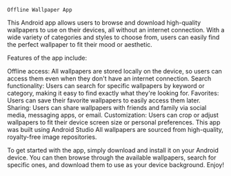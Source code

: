     Offline Wallpaper App
This Android app allows users to browse and download high-quality wallpapers to use on their devices, all without an internet connection. With a wide variety of categories and styles to choose from, users can easily find the perfect wallpaper to fit their mood or aesthetic.

Features of the app include:

Offline access: All wallpapers are stored locally on the device, so users can access them even when they don't have an internet connection.
Search functionality: Users can search for specific wallpapers by keyword or category, making it easy to find exactly what they're looking for.
Favorites: Users can save their favorite wallpapers to easily access them later.
Sharing: Users can share wallpapers with friends and family via social media, messaging apps, or email.
Customization: Users can crop or adjust wallpapers to fit their device screen size or personal preferences.
This app was built using Android Studio All wallpapers are sourced from high-quality, royalty-free image repositories.

To get started with the app, simply download and install it on your Android device. You can then browse through the available wallpapers, search for specific ones, and download them to use as your device background. Enjoy!
